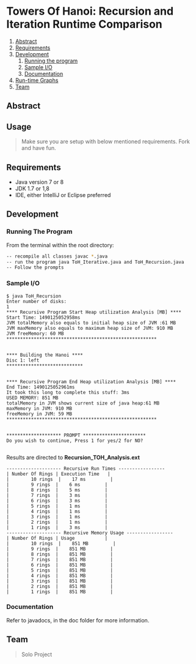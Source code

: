 # Towers Of Hanoi: Recursion and Iteration Runtime Comparison

1. [Abstract](#abstract)
1. [Requirements](#requirements)
1. [Development](#development)
    1. [Running the program](#running-program)
    2. [Sample I/O](#samplei/o)
    3. [Documentation](#documentation)
1. [Run-time Graphs](#graphs)
1. [Team](#team)

## Abstract

## Usage

> Make sure you are setup with below mentioned requirements. Fork and have fun.

## Requirements

- Java version 7 or 8
- JDK 1.7 or 1,8
- IDE, either IntelliJ or Eclipse preferred

## Development

### Running The Program

From the terminal within the root directory:

```sh
-- recompile all classes javac *.java
-- run the program java ToH_Iterative.java and ToH_Recursion.java
-- Follow the prompts
```

### Sample I/O

```
$ java ToH_Recursion
Enter number of disks: 
1
**** Recursive Program Start Heap utilization Analysis [MB] ****
Start Time: 1490125052958ms
JVM totalMemory also equals to initial heap size of JVM :61 MB
JVM maxMemory also equals to maximum heap size of JVM: 910 MB
JVM freeMemory: 60 MB
*******************************************************


**** Building the Hanoi ****
Disc 1: left
****************************


**** Recursive Program End Heap utilization Analysis [MB] ****
End Time: 1490125052961ms
It took this long to complete this stuff: 3ms
USED MEMORY: 851 MB
totalMemory in JVM shows current size of java heap:61 MB
maxMemory in JVM: 910 MB
freeMemory in JVM: 59 MB
*******************************************************


******************** PROMPT ***********************
Do you wish to continue, Press 1 for yes/2 for NO? 


```

Results are directed to **Recursion_TOH_Analysis.ext** 

```
-------------------- Recursive Run Times -----------------
| Number Of Rings | Execution Time   |
|        10 rings  |    17 ms         |
|        9 rings  |    6 ms         |
|        8 rings  |    5 ms         |
|        7 rings  |    3 ms         |
|        6 rings  |    3 ms         |
|        5 rings  |    1 ms         |
|        4 rings  |    1 ms         |
|        3 rings  |    1 ms         |
|        2 rings  |    1 ms         |
|        1 rings  |    3 ms         |
-------------------- Recursive Memory Usage -----------------
| Number Of Rings | Usage           |
|        10 rings  |    851 MB         |
|        9 rings  |    851 MB         |
|        8 rings  |    851 MB         |
|        7 rings  |    851 MB         |
|        6 rings  |    851 MB         |
|        5 rings  |    851 MB         |
|        4 rings  |    851 MB         |
|        3 rings  |    851 MB         |
|        2 rings  |    851 MB         |
|        1 rings  |    851 MB         |
```

### Documentation

Refer to javadocs, in the doc folder for more information.

## Team

> Solo Project



